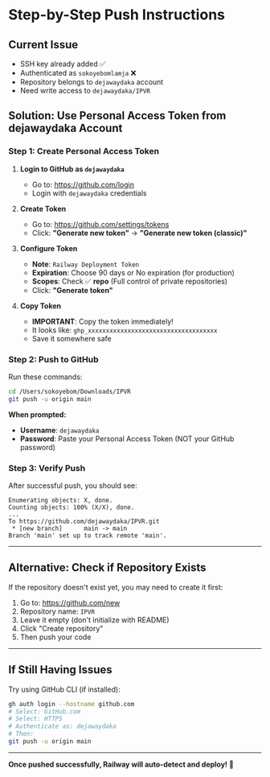 # Step-by-Step Push Instructions

## Current Issue
- SSH key already added ✅
- Authenticated as `sokoyebomlamja` ❌
- Repository belongs to `dejawaydaka` account
- Need write access to `dejawaydaka/IPVR`

## Solution: Use Personal Access Token from dejawaydaka Account

### **Step 1: Create Personal Access Token**

1. **Login to GitHub as `dejawaydaka`**
   - Go to: https://github.com/login
   - Login with `dejawaydaka` credentials

2. **Create Token**
   - Go to: https://github.com/settings/tokens
   - Click: **"Generate new token"** → **"Generate new token (classic)"**

3. **Configure Token**
   - **Note**: `Railway Deployment Token`
   - **Expiration**: Choose 90 days or No expiration (for production)
   - **Scopes**: Check ✅ **repo** (Full control of private repositories)
   - Click: **"Generate token"**

4. **Copy Token**
   - **IMPORTANT**: Copy the token immediately!
   - It looks like: `ghp_xxxxxxxxxxxxxxxxxxxxxxxxxxxxxxxxxxxx`
   - Save it somewhere safe

### **Step 2: Push to GitHub**

Run these commands:

```bash
cd /Users/sokoyebom/Downloads/IPVR
git push -u origin main
```

**When prompted:**
- **Username**: `dejawaydaka`
- **Password**: Paste your Personal Access Token (NOT your GitHub password)

### **Step 3: Verify Push**

After successful push, you should see:
```
Enumerating objects: X, done.
Counting objects: 100% (X/X), done.
...
To https://github.com/dejawaydaka/IPVR.git
 * [new branch]      main -> main
Branch 'main' set up to track remote 'main'.
```

---

## Alternative: Check if Repository Exists

If the repository doesn't exist yet, you may need to create it first:

1. Go to: https://github.com/new
2. Repository name: `IPVR`
3. Leave it empty (don't initialize with README)
4. Click "Create repository"
5. Then push your code

---

## If Still Having Issues

Try using GitHub CLI (if installed):
```bash
gh auth login --hostname github.com
# Select: GitHub.com
# Select: HTTPS
# Authenticate as: dejawaydaka
# Then:
git push -u origin main
```

---

**Once pushed successfully, Railway will auto-detect and deploy! 🚀**

